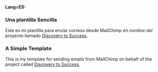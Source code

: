 #### Lang=ES: 
### Una plantilla Sencilla

Este es mi plantilla para enviar correos desde MailChimp *en nombre del* proyecto llamado [Discovery to Success](http://discoverytosuccess.com).

### A Simple Template

This is my template for sending emails from MailChimp on behalf of the project called [Discovery to Success](http://discoverytosuccess.com).
